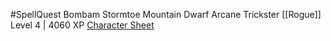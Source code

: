 #SpellQuest 
Bombam Stormtoe Mountain Dwarf Arcane Trickster [[Rogue]]
Level 4 | 4060 XP
[Character Sheet](https://www.dndbeyond.com/characters/89011802)
